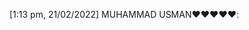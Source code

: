 [1:13 pm, 21/02/2022] MUHAMMAD USMAN❤️❤️❤️❤️❤️: <!DOCTYPE html>
<html lang="en">

<head>
    <meta charset="UTF-8">
    <meta http-equiv="X-UA-Compatible" content="IE=edge">
    <meta name="viewport" content="width=device-width, initial-scale=1.0">
    <title>CV</title>
    <style>
        h1 {
            color: blue;
        }
        
        body {
            border: 2px solid black;
            outline: #2240c5b0 solid 10px;
            margin: 5%;
            padding: 20px;
            text-align: justify;
        }
    </style>



</head>

<body>
    <center>

        <h1><u> CURRICULUM-VITAE</u></h1>

    </center>
    <div class="cv">
        <div class="name">
            <table style="width: 100%;">
                <tr>

                    <td>
                        <h2> MUHAMMAD USMAN</h2>
                        <ul>

                            <li>
                                <b>Adress :</b> FCSC Sargodha Cantt</li>
                            <li><b>Cell no :</b> 03037552145</li>
                            <li> <b>Email :</b> usmanmani86542gmail.com</li>
                        </ul>
                    </td>


                    <td> <img src="D:\web development\usman.jpg" height="300px" width="300"></td>
                </tr>
            </table>

        </div><br>
        <center>

            <h1><u>OBJECTIVES</u></h1>
            <p style="margin-left:5%; margin-right: 5%;"> To utelize my Qualification and experience by accepting a more challenging job ant to enjoy my skills application in the dynamic and enthusiasticenviroment of theelite organization,by taking care oforganization's goals and objectives. To utelize
                my Qualification and experience by accepting a more challenging job ant to enjoy my skills application in the dynamic and enthusiasticenviroment of theelite organization,by taking care oforganization's goals and objectives.
            </p>




            <h1><u>PERDONAL INFORMATION</u></h1>

        </center>
        <ul>

            <li>
                <b>Father Name :</b> Sajjad Hussain Sajid</li>
            <li><b>D.O.B :</b> 06-06-2001</li>
            <li> <b>CNIC :</b> 37302-4986729-5</li>

            <li>
                <b>Domicile:</b> Punjab</li>
            <li><b>Religin :</b>Islam</li>
            <li> <b>Maritial Status:</b> Unmaried</li>

            <li>
                <b>Nationality :</b>Pakistani</li>
            <li><b>Language :</b>English,Urdu,Punjabi</li>


        </ul>
        <center>


            <h1><u>QUALIFICATIONS</u></h1>


            <table border="6px" style="padding: 5px; color:black; border-color:blue; height: 90%; width: 70% ;">
                <tr>
                    <td><b>DIGREE/CERTIFICATE</b></td>
                    <td><b>MARKKS/CGPA</b></td>
                    <td><b>DIVISION</b></td>
                    <td><b>YEAR</b></td>
                    <td><b>INSTITUTE</b></td>
                </tr>
                <tr>
                    <td>Matric Science</td>
                    <td>856/1100</td>
                    <td>1st</td>
                    <td>2019</td>
                    <td>FBISE ISLAMABAD</td>
                </tr>
                <tr>
                    <td>ICS</td>
                    <td>928/1100</td>
                    <td>1st</td>
                    <td>2021</td>
                    <td>FBISE ISLAMABAD</td>
                </tr>

                <tr>
                    <td>BS(IT)</td>
                    <td></td>
                    <td></td>
                    <td>continue</td>
                    <td>UOS</td>
                </tr>


            </table>
            <h1><u>SKILLS AND EXPERIENCE</u></h1>
        </center>
        <ul>
            <li>Hardworking.</li>
            <li>Good Communication Skills.</li>
            <li>Ability to adjust in given Enviroment.</li>
            <li>1 year experience as a computer operator in Peak Freans EBM.</li>
            <li>3 Months experience as a Sales man in Peak Freans EBM. </li>



        </ul>
        <center>
            <h1><u>REFERENCE</u></h1>
        </center>
        <ul>
            <li>Reference will be furnished on demand.</li>
        </ul>








    </div>

</body>

</html>
